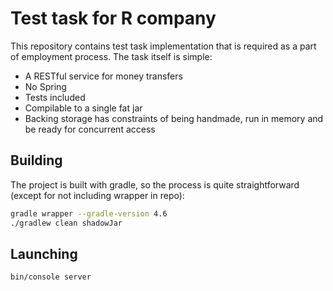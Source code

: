 # Test task for R company

This repository contains test task implementation that is required as a
part of employment process. The task itself is simple:

- A RESTful service for money transfers
- No Spring
- Tests included
- Compilable to a single fat jar
- Backing storage has constraints of being handmade, run in memory and 
be ready for concurrent access

## Building

The project is built with gradle, so the process is quite 
straightforward (except for not including wrapper in repo):

```bash
gradle wrapper --gradle-version 4.6
./gradlew clean shadowJar
```

## Launching

```bash
bin/console server
```
